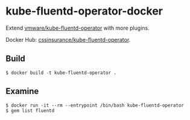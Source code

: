 # kube-fluentd-operator-docker

Extend [vmware/kube-fluentd-operator](https://github.com/vmware/kube-fluentd-operator) with more plugins.

Docker Hub: [cssinsurance/kube-fluentd-operator](https://hub.docker.com/r/cssinsurance/kube-fluentd-operator).

## Build

    $ docker build -t kube-fluentd-operator .
    
## Examine

    $ docker run -it --rm --entrypoint /bin/bash kube-fluentd-operator 
    $ gem list fluentd
